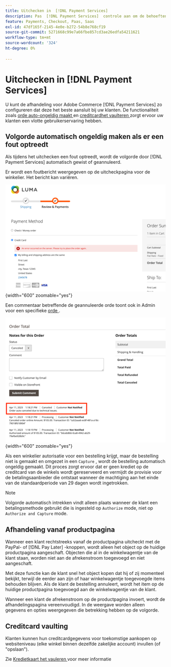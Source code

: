 ```yaml
---
title: Uitchecken in  [!DNL Payment Services]
description: Pas  [!DNL Payment Services]  controle aan om de behoeften van uw klant te passen.
feature: Payments, Checkout, Paas, Saas
exl-id: 47df165f-2145-4e0e-b272-54b8e768cf19
source-git-commit: 5271668c99e7a66fbe857cd3ae26edfa54211621
workflow-type: tm+mt
source-wordcount: '324'
ht-degree: 0%

---
```



# Uitchecken in [!DNL Payment Services]

U kunt de afhandeling voor Adobe Commerce [!DNL Payment Services] zo configureren dat deze het beste aansluit bij uw klanten. De functionaliteit zoals [ orde auto-ongeldig maakt ](#order-auto-voided-if-error) en [ creditcardhet vaulteren ](#credit-card-vaulting) zorgt ervoor uw klanten een vlotte gebruikerservaring hebben.

## Volgorde automatisch ongeldig maken als er een fout optreedt

Als tijdens het uitchecken een fout optreedt, wordt de volgorde door [!DNL Payment Services] automatisch gewist of geannuleerd.

Er wordt een foutbericht weergegeven op de uitcheckpagina voor de winkelier. Het bericht kan variëren.

![ Fout terwijl het controleren ](assets/user-checkout-error.png " Fout terwijl het controleren "){width="600" zoomable="yes"}

Een commentaar betreffende de geannuleerde orde toont ook in Admin voor een specifieke [ orde ](https://experienceleague.adobe.com/docs/commerce-admin/stores-sales/order-management/orders/orders.html?lang=en).

![ Geannuleerde ordecommentaar in Admin voor orde ](assets/admin-checkout-error.png " Geannuleerde ordecommentaar in Admin voor orde "){width="600" zoomable="yes"}

Als een winkelier autorisatie voor een bestelling krijgt, maar de bestelling niet is gemaakt en omgezet in een `Capture` , wordt de bestelling automatisch ongeldig gemaakt. Dit proces zorgt ervoor dat er geen krediet op de creditcard van de winkels wordt gereserveerd en vermijdt de provisie voor de betalingsaanbieder die ontstaat wanneer de machtiging aan het einde van de standaardperiode van 29 dagen wordt ingetrokken.

>[!NOTE]
>
>Volgorde automatisch intrekken vindt alleen plaats wanneer de klant een betalingsmethode gebruikt die is ingesteld op `Authorize` mode, niet op `Authorize and Capture` mode.

## Afhandeling vanaf productpagina

Wanneer een klant rechtstreeks vanaf de productpagina uitcheckt met de PayPal- of [!DNL Pay Later] -knoppen, wordt alleen het object op de huidige productpagina aangeschaft. Objecten die al in de winkelwagentje van de klant staan, worden niet aan de afrekenstroom toegevoegd en niet aangeschaft.

Met deze functie kan de klant snel het object kopen dat hij of zij momenteel bekijkt, terwijl de eerder aan zijn of haar winkelwagentje toegevoegde items behouden blijven.
Als de klant de bestelling annuleert, wordt het item op de huidige productpagina toegevoegd aan de winkelwagentje van de klant.

Wanneer een klant de afrekenstroom op de productpagina invoert, wordt de afhandelingspagina vereenvoudigd. In de weergave worden alleen gegevens en opties weergegeven die betrekking hebben op de volgorde.

## Creditcard vaulting

Klanten kunnen hun creditcardgegevens voor toekomstige aankopen op websiteniveau (elke winkel binnen dezelfde zakelijke account) invullen (of &quot;opslaan&quot;).

Zie [ Kredietkaart het vauleren ](vaulting.md) voor meer informatie
